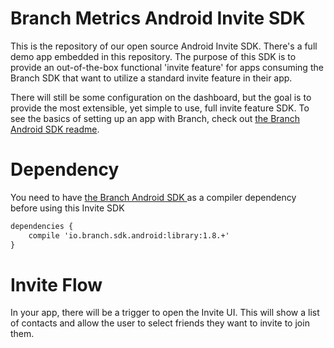 # Branch Metrics Android Invite SDK

This is the repository of our open source Android Invite SDK. There's a full demo app embedded in this repository.
The purpose of this SDK is to provide an out-of-the-box functional 'invite feature' for apps consuming the Branch SDK that want to utilize a standard invite feature in their app.

There will still be some configuration on the dashboard, but the goal is to provide the most extensible, yet simple to use, full invite feature SDK. To see the basics of setting up an app with Branch, check out [the Branch Android SDK readme](https://github.com/BranchMetrics/Android-Deferred-Deep-Linking-SDK).

# Dependency
You need to have [the Branch Android SDK ](https://github.com/BranchMetrics/Android-Deferred-Deep-Linking-SDK) as a compiler dependency before using this Invite SDK
``` xml
dependencies {
    compile 'io.branch.sdk.android:library:1.8.+'
}
```
# Invite Flow
In your app, there will be a trigger to open the Invite UI. This will show a list of contacts and allow the user to select friends they want to invite to join them.
